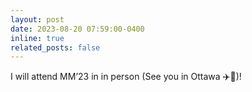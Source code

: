 ```yaml
---
layout: post
date: 2023-08-20 07:59:00-0400
inline: true
related_posts: false
---
```


I will attend MM’23 in in person (See you in Ottawa ✈️🍁)!
